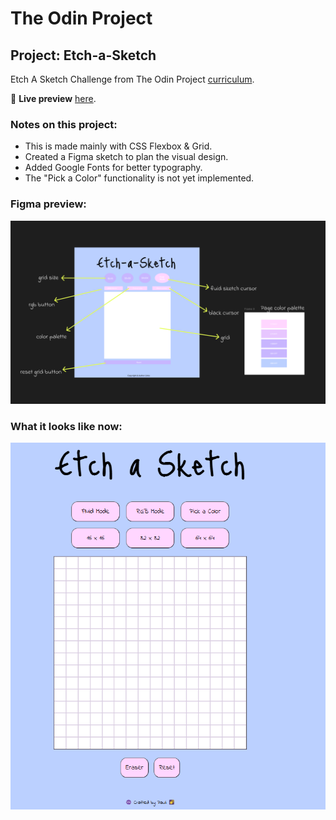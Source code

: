 # The Odin Project

## Project: Etch-a-Sketch

Etch A Sketch Challenge from The Odin Project [curriculum](https://www.theodinproject.com/paths/foundations/courses/foundations/lessons/etch-a-sketch-project).

🔗 **Live preview** [here](https://pauliCodes-x.github.io/etch-a-sketch/).

### Notes on this project:

- This is made mainly with CSS Flexbox & Grid.
- Created a Figma sketch to plan the visual design.
- Added Google Fonts for better typography.
- The "Pick a Color" functionality is not yet implemented.

### Figma preview:

![Previsualisation](/images/draft.png)

### What it looks like now:

![Final Look](/images/screenshot.png)
